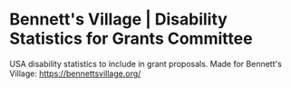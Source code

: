 # Bennett's Village | Disability Statistics for Grants Committee
USA disability statistics to include in grant proposals. Made for Bennett's Village: https://bennettsvillage.org/
